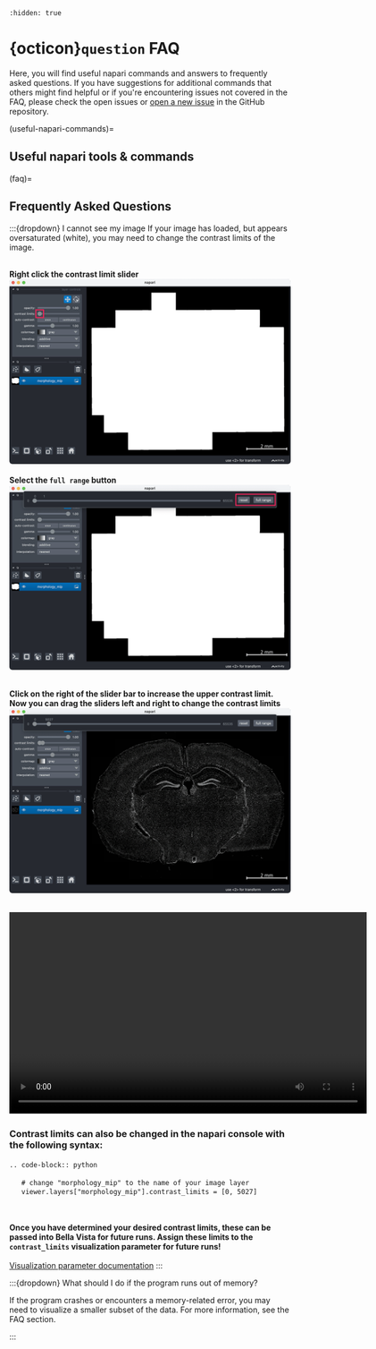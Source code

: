 ```{toctree}
:hidden: true
```
# {octicon}`question` FAQ

Here, you will find useful napari commands and answers to frequently asked questions. If you have suggestions for additional commands that others might find helpful or if you're encountering issues not covered in the FAQ, please check the open issues or [open a new issue](https://github.com/pkosurilab/BellaVista/issues) in the GitHub repository.

(useful-napari-commands)=
## Useful napari tools & commands





(faq)=
## Frequently Asked Questions
:::{dropdown} I cannot see my image
If your image has loaded, but appears oversaturated (white), you may need to change the contrast limits of the image.
<br><br>

**Right click the contrast limit slider**
<img alt="oversaturated image" src="_static/faq/oversaturated.png" width="640">
<br><br>
**Select the `full range` button**
<img alt="image contrast limit slider" src="_static/faq/oversaturated_bar.png" width="640">
<br><br>

**Click on the right of the slider bar to increase the upper contrast limit. Now you can drag the sliders left and right to change the contrast limits**
<img alt="image contrast limit fixed" src="_static/faq/oversaturated_fixed.png" width="640">
<br><br>

<video width="640" height="360" controls>
       <source src="_static/faq/oversaturated_image.mp4" type="video/mp4">
</video>

### Contrast limits can also be changed in the napari console with the following syntax:

```{eval-rst}
.. code-block:: python

   # change "morphology_mip" to the name of your image layer
   viewer.layers["morphology_mip"].contrast_limits = [0, 5027]
```
<br><br>
**Once you have determined your desired contrast limits, these can be passed into Bella Vista for future runs. Assign these limits to the `contrast_limits` visualization parameter for future runs!**
<br><br>
[Visualization parameter documentation](./get_started.md#visualization-parameters)
:::

<!-- <a id="reducing-memory-requirements"></a>

<!-- ## Reducing Memory Requirements -->

<!-- (test)=

:::{dropdown} What should I do if the program runs out of memory?

:::

.. _reducing_memory_requirements:

:::{dropdown} Reducing Memory Requirements
:name: test
If the program crashes or encounters a memory-related error, you may need to visualize a smaller subset of the data.
For more information, see the FAQ section.

:::

{ref}`test` -->


<a id="reducing-memory-requirements"></a>

:::{dropdown} What should I do if the program runs out of memory?

If the program crashes or encounters a memory-related error, you may need to visualize a smaller subset of the data.
For more information, see the FAQ section.

:::